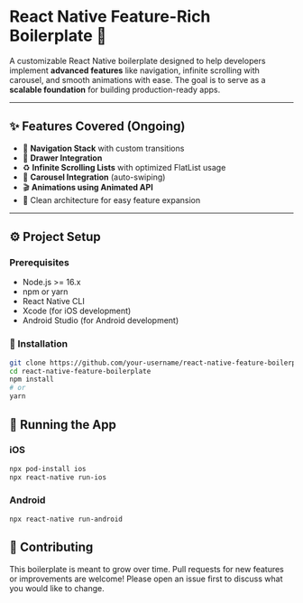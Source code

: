# React Native Feature-Rich Boilerplate 🚀

A customizable React Native boilerplate designed to help developers implement **advanced features** like navigation, infinite scrolling with carousel, and smooth animations with ease. The goal is to serve as a **scalable foundation** for building production-ready apps.

---

## ✨ Features Covered (Ongoing)

- 🔁 **Navigation Stack** with custom transitions
- 🧭 **Drawer Integration**
- ♻️ **Infinite Scrolling Lists** with optimized FlatList usage
- 🎠 **Carousel Integration** (auto-swiping)
- 🎬 **Animations using Animated API**
- 🧩 Clean architecture for easy feature expansion

---

## ⚙️ Project Setup

### Prerequisites

- Node.js >= 16.x
- npm or yarn
- React Native CLI
- Xcode (for iOS development)
- Android Studio (for Android development)

### 🔧 Installation

```bash
git clone https://github.com/your-username/react-native-feature-boilerplate.git
cd react-native-feature-boilerplate
npm install
# or
yarn
```

## 📱 Running the App

### iOS

```bash
npx pod-install ios
npx react-native run-ios
```

### Android

```bash
npx react-native run-android
```

## 🤝 Contributing

This boilerplate is meant to grow over time. Pull requests for new features or improvements are welcome! Please open an issue first to discuss what you would like to change.
